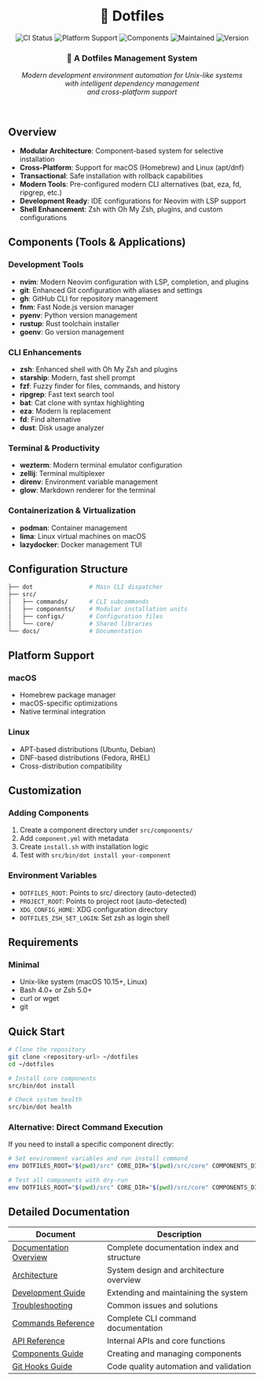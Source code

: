 <div align="center">

# 🔧 Dotfiles

<p>
  <a href="https://github.com/ochairo/dotfiles/actions/workflows/ci.yml" style="text-decoration: none;"><img src="https://github.com/ochairo/dotfiles/actions/workflows/ci.yml/badge.svg?style=flat-square" alt="CI Status" /></a>
  <a href="#platform-support" style="text-decoration: none;"><img src="https://img.shields.io/badge/Platform-macOS%20%7C%20Linux-brightgreen.svg?style=flat-square" alt="Platform Support" /></a>
  <a href="https://github.com/ochairo/dotfiles/tree/main/src/components" style="text-decoration: none;"><img src="https://img.shields.io/github/directory-file-count/ochairo/dotfiles/src%2Fcomponents?type=dir&style=flat-square&label=Components&color=orange" alt="Components" /></a>
  <a href="https://github.com/ochairo/dotfiles/pulse" style="text-decoration: none;"><img src="https://img.shields.io/badge/Maintained-Yes-success.svg?style=flat-square" alt="Maintained" /></a>
  <a href="https://github.com/ochairo/dotfiles/tags" style="text-decoration: none;"><img src="https://img.shields.io/github/v/tag/ochairo/dotfiles.svg?style=flat-square&label=Version" alt="Version" /></a>
</p>

<h3>🚀 A Dotfiles Management System</h3>

<p><em>Modern development environment automation for Unix-like systems<br>
with intelligent dependency management<br>
and cross-platform support</em></p>

<br>

</div>

## Overview

- **Modular Architecture**: Component-based system for selective installation
- **Cross-Platform**: Support for macOS (Homebrew) and Linux (apt/dnf)
- **Transactional**: Safe installation with rollback capabilities
- **Modern Tools**: Pre-configured modern CLI alternatives (bat, eza, fd, ripgrep, etc.)
- **Development Ready**: IDE configurations for Neovim with LSP support
- **Shell Enhancement**: Zsh with Oh My Zsh, plugins, and custom configurations

## Components (Tools & Applications)

### Development Tools

- **nvim**: Modern Neovim configuration with LSP, completion, and plugins
- **git**: Enhanced Git configuration with aliases and settings
- **gh**: GitHub CLI for repository management
- **fnm**: Fast Node.js version manager
- **pyenv**: Python version management
- **rustup**: Rust toolchain installer
- **goenv**: Go version management

### CLI Enhancements

- **zsh**: Enhanced shell with Oh My Zsh and plugins
- **starship**: Modern, fast shell prompt
- **fzf**: Fuzzy finder for files, commands, and history
- **ripgrep**: Fast text search tool
- **bat**: Cat clone with syntax highlighting
- **eza**: Modern ls replacement
- **fd**: Find alternative
- **dust**: Disk usage analyzer

### Terminal & Productivity

- **wezterm**: Modern terminal emulator configuration
- **zellij**: Terminal multiplexer
- **direnv**: Environment variable management
- **glow**: Markdown renderer for the terminal

### Containerization & Virtualization

- **podman**: Container management
- **lima**: Linux virtual machines on macOS
- **lazydocker**: Docker management TUI

## Configuration Structure

```bash
├── dot                # Main CLI dispatcher
├── src/
│   ├── commands/      # CLI subcommands
│   ├── components/    # Modular installation units
│   ├── configs/       # Configuration files
│   └── core/          # Shared libraries
└── docs/              # Documentation
```

## Platform Support

### macOS

- Homebrew package manager
- macOS-specific optimizations
- Native terminal integration

### Linux

- APT-based distributions (Ubuntu, Debian)
- DNF-based distributions (Fedora, RHEL)
- Cross-distribution compatibility

## Customization

### Adding Components

1. Create a component directory under `src/components/`
2. Add `component.yml` with metadata
3. Create `install.sh` with installation logic
4. Test with `src/bin/dot install your-component`

### Environment Variables

- `DOTFILES_ROOT`: Points to src/ directory (auto-detected)
- `PROJECT_ROOT`: Points to project root (auto-detected)
- `XDG_CONFIG_HOME`: XDG configuration directory
- `DOTFILES_ZSH_SET_LOGIN`: Set zsh as login shell

## Requirements

### Minimal

- Unix-like system (macOS 10.15+, Linux)
- Bash 4.0+ or Zsh 5.0+
- curl or wget
- git

## Quick Start

```bash
# Clone the repository
git clone <repository-url> ~/dotfiles
cd ~/dotfiles

# Install core components
src/bin/dot install

# Check system health
src/bin/dot health
```

### Alternative: Direct Command Execution

If you need to install a specific component directly:

```bash
# Set environment variables and run install command
env DOTFILES_ROOT="$(pwd)/src" CORE_DIR="$(pwd)/src/core" COMPONENTS_DIR="$(pwd)/src/components" CONFIGS_DIR="$(pwd)/src/configs" COMMANDS_DIR="$(pwd)/src/commands" PROJECT_ROOT="$(pwd)" src/commands/install.sh --only component-name --dry-run

# Test all components with dry-run
env DOTFILES_ROOT="$(pwd)/src" CORE_DIR="$(pwd)/src/core" COMPONENTS_DIR="$(pwd)/src/components" CONFIGS_DIR="$(pwd)/src/configs" COMMANDS_DIR="$(pwd)/src/commands" PROJECT_ROOT="$(pwd)" src/commands/install.sh --dry-run
```

## Detailed Documentation

| Document | Description |
|----------|-------------|
| [Documentation Overview](docs/README.md) | Complete documentation index and structure |
| [Architecture](docs/architecture.md) | System design and architecture overview |
| [Development Guide](docs/development.md) | Extending and maintaining the system |
| [Troubleshooting](docs/troubleshooting.md) | Common issues and solutions |
| [Commands Reference](docs/commands/README.md) | Complete CLI command documentation |
| [API Reference](docs/api/README.md) | Internal APIs and core functions |
| [Components Guide](docs/components/README.md) | Creating and managing components |
| [Git Hooks Guide](.github/hooks/README.md) | Code quality automation and validation |
